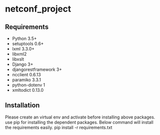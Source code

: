 # netconf_project
## Requirements

* Python 3.5+
* setuptools 0.6+
* lxml 3.3.0+
* libxml2
* libxslt
* Django 3+
* djangorestframework 3+
* ncclient 0.6.13
* paramiko 3.3.1
* python-dotenv 1
* xmltodict 0.13.0

## Installation
Please create an virtual env and activate before installing above packages. use pip for installing the dependent packages. Below command will install the requirements easily.
  pip install -r requirements.txt 

